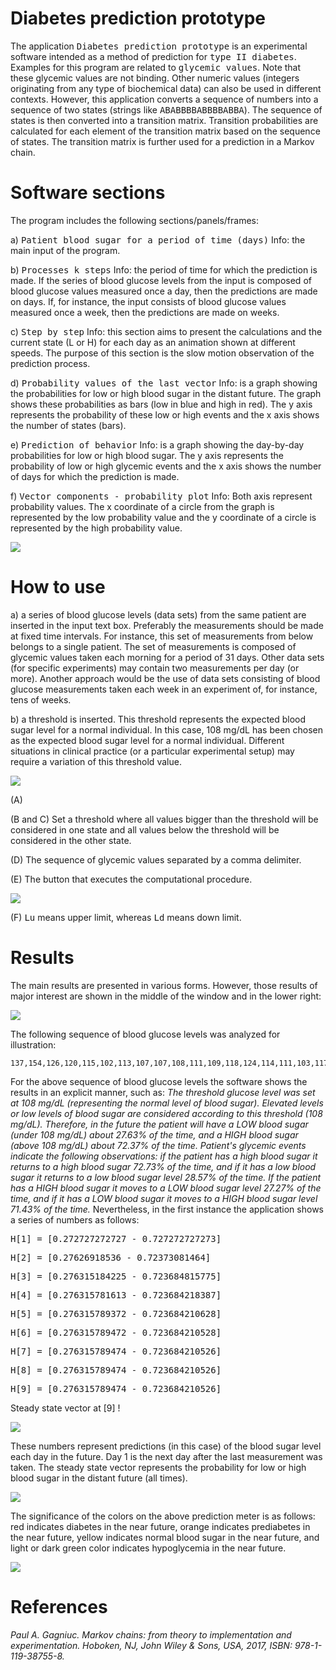 # Diabetes prediction prototype
The application <kbd>Diabetes prediction prototype</kbd> is an experimental software intended as a method of prediction for <kbd>type II diabetes</kbd>. Examples for this program are related to <kbd>glycemic values</kbd>. Note that these glycemic values are not binding. Other numeric values (integers originating from any type of biochemical data) can also be used in different contexts. However, this application converts a sequence of numbers into a sequence of two states (strings like <kbd>ABABBBBABBBBABBA</kbd>). The sequence of states is then converted into a transition matrix. Transition probabilities are calculated for each element of the transition matrix based on the sequence of states. The transition matrix is further used for a prediction in a Markov chain.

# Software sections
The program includes the following sections/panels/frames:

a)	<kbd>Patient blood sugar for a period of time (days)</kbd>
Info: the main input of the program.

b)	<kbd>Processes k steps</kbd>
Info: the period of time for which the prediction is made. If the series of blood glucose levels from the input is composed of blood glucose values measured once a day, then the predictions are made on days. If, for instance, the input consists of blood glucose values measured once a week, then the predictions are made on weeks.

c)	<kbd>Step by step</kbd>
Info: this section aims to present the calculations and the current state (L or H) for each day as an animation shown at different speeds. The purpose of this section is the slow motion observation of the prediction process.

d)	<kbd>Probability values of the last vector</kbd>
Info: is a graph showing the probabilities for low or high blood sugar in the distant future. The graph shows these probabilities as bars (low in blue and high in red). The y axis represents the probability of these low or  high events and the x axis shows the number of states (bars).

e)	<kbd>Prediction of behavior</kbd>
Info: is a graph showing the day-by-day probabilities for low or high blood sugar. The y axis represents the probability of low or high glycemic events and the x axis shows the number of days for which the prediction is made.

f)	<kbd>Vector components - probability plot</kbd>
Info: Both axis represent probability values. The x coordinate of a circle from the graph is represented by the low probability value and the y coordinate of a circle is represented by the high probability value.

<kbd><img src="https://github.com/Gagniuc/Diabetes-prediction-V2.0/blob/main/screenshot/Medical%20prediction%20on%20diabetes.gif" /></kbd>

# How to use
a)	a series of blood glucose levels (data sets) from the same patient are inserted in the input text box. Preferably the measurements should be made at fixed time intervals. For instance, this set of measurements from below belongs to a single patient. The set of measurements is composed of glycemic values taken each morning for a period of 31 days. Other data sets (for specific experiments) may contain two measurements per day (or more). Another approach would be the use of data sets consisting of blood glucose measurements taken each week in an experiment of, for instance, tens of weeks.

b)	a threshold is inserted. This threshold represents the expected blood sugar level for a normal individual. In this case, 108 mg/dL has been chosen as the expected blood sugar level for a normal individual. Different situations in clinical practice (or a particular experimental setup) may require a variation of this threshold value.

<kbd><img src="https://github.com/Gagniuc/Diabetes-prediction-V2.0/blob/main/screenshot/legend%20(1).png" /></kbd>

(A)

(B and C) Set a threshold where all values bigger than the threshold will be considered in one state and all values below the threshold will be considered in the other state.

(D) The sequence of glycemic values separated by a comma delimiter.

(E) The button that executes the computational procedure.

<kbd><img src="https://github.com/Gagniuc/Diabetes-prediction-V2.0/blob/main/screenshot/legend%20(2).png" /></kbd>

(F) <kbd>Lu</kbd> means upper limit, whereas <kbd>Ld</kbd> means down limit.


# Results
The main results are presented in various forms. However, those results of major interest are shown in the middle of the window and in the lower right:

<kbd><img src="https://github.com/Gagniuc/Diabetes-prediction-V2.0/blob/main/screenshot/Medical%20prediction%20on%20diabetes.png" /></kbd>

The following sequence of blood glucose levels was analyzed for illustration:
```
137,154,126,120,115,102,113,107,107,108,111,109,118,124,114,111,103,117,108,114,104,112,115,109,114,118,118,120,130,126,104
```

For the above sequence of blood glucose levels the software shows the results in an explicit manner, such as: <i>The threshold glucose level was set at 108 mg/dL (representing the normal level of blood sugar). Elevated levels or low levels of blood sugar are considered according to this threshold (108 mg/dL). Therefore, in the future the patient will have a LOW blood sugar (under 108 mg/dL) about 27.63% of the time, and a HIGH blood sugar (above 108 mg/dL) about 72.37% of the time. Patient's glycemic events indicate the following observations: if the patient has a high blood sugar it returns to a high blood sugar 72.73% of the time, and if it has a low blood sugar it returns to a low blood sugar level 28.57% of the time. If the patient has a HIGH blood sugar it moves to a LOW blood sugar level 27.27% of the time, and if it has a LOW blood sugar it moves to a HIGH blood sugar level 71.43% of the time.</i> Nevertheless, in the first instance the application shows a series of numbers as follows:

<kbd>H[1] = [0.272727272727 - 0.727272727273]</kbd>

<kbd>H[2] = [0.27626918536 - 0.72373081464]</kbd>

<kbd>H[3] = [0.276315184225 - 0.723684815775]</kbd>

<kbd>H[4] = [0.276315781613 - 0.723684218387]</kbd>

<kbd>H[5] = [0.276315789372 - 0.723684210628]</kbd>

<kbd>H[6] = [0.276315789472 - 0.723684210528]</kbd>

<kbd>H[7] = [0.276315789474 - 0.723684210526]</kbd>

<kbd>H[8] = [0.276315789474 - 0.723684210526]</kbd>

<kbd>H[9] = [0.276315789474 - 0.723684210526]</kbd>

Steady state vector at [9] !

<kbd><img src="https://github.com/Gagniuc/Diabetes-prediction-V2.0/blob/main/screenshot/How%20to%201.png" /></kbd>

These numbers represent predictions (in this case) of the blood sugar level each day in the future. Day 1 is the next day after the last measurement was taken. The steady state vector represents the probability for low or high blood sugar in the distant future (all times).

<kbd><img src="https://github.com/Gagniuc/Diabetes-prediction-V2.0/blob/main/screenshot/How%20to%202.png" /></kbd>

The significance of the colors on the above prediction meter is as follows: red indicates diabetes in the near future, orange indicates prediabetes in the near future, yellow indicates normal blood sugar in the near future, and light or dark green color indicates hypoglycemia in the near future.

<kbd><img src="https://github.com/Gagniuc/Diabetes-prediction-V2.0/blob/main/screenshot/info.png" /></kbd>

# References

<i>Paul A. Gagniuc. Markov chains: from theory to implementation and experimentation. Hoboken, NJ,  John Wiley & Sons, USA, 2017, ISBN: 978-1-119-38755-8.</i>
